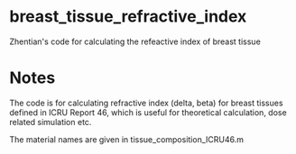 # breast_tissue_refractive_index
Zhentian's code for calculating the refeactive index of breast tissue

# Notes
The code is for calculating refractive index (delta, beta) for breast tissues defined in ICRU Report 46, which is useful for theoretical calculation, dose related simulation etc. 

The material names are given in tissue_composition_ICRU46.m
